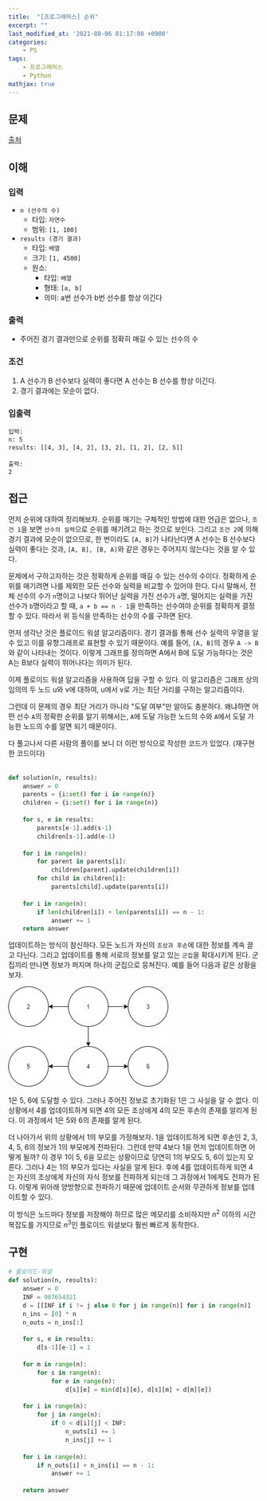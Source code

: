```yaml
---
title:  "[프로그래머스] 순위"
excerpt: ""
last_modified_at: '2021-08-06 01:17:00 +0900'
categories:
    - PS
tags:
    - 프로그래머스
    - Python
mathjax: true
---
```


## 문제

[출처](https://programmers.co.kr/learn/courses/30/lessons/49191)

## 이해

### 입력 

* ```n (선수의 수)```
    * 타입: ```자연수```
    * 범위: ```[1, 100]```
* ```results (경기 결과)```
    * 타입: ```배열```
    * 크기: ```[1, 4500]```
    * 원소: 
        * 타입: ```배열```
        * 형태: ```[a, b]```
        * 의미: a번 선수가 b번 선수를 항상 이긴다

### 출력 

* 주어진 경기 결과만으로 순위를 정확히 매길 수 있는 선수의 수

### 조건

1. A 선수가 B 선수보다 실력이 좋다면 A 선수는 B 선수를 항상 이긴다.
2. 경기 결과에는 모순이 없다.

### 입출력

```
입력:
n: 5
results: [[4, 3], [4, 2], [3, 2], [1, 2], [2, 5]]

출력:
2
```

## 접근
먼저 순위에 대하여 정리해보자. 순위를 매기는 구체적인 방법에 대한 언급은 없으나, ```조건 1```을 보면 ```선수의 실력```으로 순위를 매기려고 하는 것으로 보인다. 그리고 ```조건 2```에 의해 경기 결과에 모순이 없으므로, 한 번이라도 ```[A, B]```가 나타난다면 A 선수는 B 선수보다 실력이 좋다는 것과, ```[A, B], [B, A]```와 같은 경우는 주어지지 않는다는 것을 알 수 있다.

문제에서 구하고자하는 것은 정확하게 순위를 매길 수 있는 선수의 수이다. 정확하게 순위를 매기려면 나를 제외한 모든 선수와 실력을 비교할 수 있어야 한다. 다시 말해서, 전체 선수의 수가 ```n```명이고 나보다 뛰어난 실력을 가진 선수가 ```a```명, 떨어지는 실력을 가진 선수가 ```b```명이라고 할 때, ```a + b == n - 1```을 만족하는 선수여야 순위를 정확하게 결정할 수 있다. 따라서 위 등식을 만족하는 선수의 수를 구하면 된다.

먼저 생각난 것은 플로이드 워셜 알고리즘이다. 경기 결과를 통해 선수 실력의 우열을 알 수 있고 이를 유향그래프로 표현할 수 있기 때문이다. 예를 들어, ```[A, B]```의 경우 ```A -> B``` 와 같이 나타내는 것이다. 이렇게 그래프를 정의하면 A에서 B에 도달 가능하다는 것은 A는 B보다 실력이 뛰어나다는 의미가 된다.

이제 플로이드 워셜 알고리즘을 사용하여 답을 구할 수 있다. 이 알고리즘은 그래프 상의 임의의 두 노드 u와 v에 대하여, u에서 v로 가는 최단 거리를 구하는 알고리즘이다. 

그런데 이 문제의 경우 최단 거리가 아니라 "도달 여부"만 알아도 충분하다. 왜냐하면 어떤 선수 ```A```의 정확한 순위를 알기 위해서는, ```A```에 도달 가능한 노드의 수와 ```A```에서 도달 가능한 노드의 수를 알면 되기 때문이다. 

다 풀고나서 다른 사람의 풀이를 보니 더 이런 방식으로 작성한 코드가 있었다. (재구현한 코드이다)

```python

def solution(n, results):
    answer = 0
    parents = {i:set() for i in range(n)}
    children = {i:set() for i in range(n)}
    
    for s, e in results:
        parents[e-1].add(s-1)
        children[s-1].add(e-1)
    
    for i in range(n):
        for parent in parents[i]:
            children[parent].update(children[i])
        for child in children[i]:
            parents[child].update(parents[i])
    
    for i in range(n):
        if len(children[i]) + len(parents[i]) == n - 1:
            answer += 1
    return answer
```

업데이트하는 방식이 참신하다. 모든 노드가 자신의 ```조상과 후손```에 대한 정보를 계속 끌고 다닌다. 그리고 업데이트를 통해 서로의 정보를 알고 있는 ```군집```을 확대시키게 된다. 군집끼리 만나면 정보가 퍼지며 하나의 군집으로 뭉쳐진다. 예를 들어 다음과 같은 상황을 보자.

![이미지](/assets/images/2021/2021-08-06-1.png)

1은 5, 6에 도달할 수 있다. 그러나 주어진 정보로 초기화된 1은 그 사실을 알 수 없다. 이 상황에서 4를 업데이트하게 되면 4의 모든 조상에게 4의 모든 후손의 존재를 알리게 된다. 이 과정에서 1은 5와 6의 존재를 알게 된다. 

더 나아가서 위의 상황에서 1의 부모를 가정해보자. 1을 업데이트하게 되면 후손인 2, 3, 4, 5, 6의 정보가 1의 부모에게 전파된다. 그런데 만약 4보다 1을 먼저 업데이트하면 어떻게 될까? 이 경우 1이 5, 6을 모르는 상황이므로 당연히 1의 부모도 5, 6이 있는지 모른다. 그러나 4는 1의 부모가 있다는 사실을 알게 된다. 후에 4를 업데이트하게 되면 4는 자신의 조상에게 자신의 자식 정보를 전파하게 되는데 그 과정에서 1에게도 전파가 된다. 이렇게 위아래 양방향으로 전파하기 때문에 업데이트 순서와 무관하게 정보를 업데이트할 수 있다.

이 방식은 노드마다 정보를 저장해야 하므로 많은 메모리를 소비하지만 $n^2$ 이하의 시간 복잡도를 가지므로 $n^3$인 플로이드 워셜보다 훨씬 빠르게 동작한다.

## 구현

```python
# 플로이드-워셜
def solution(n, results):
    answer = 0
    INF = 987654321
    d = [[INF if i != j else 0 for j in range(n)] for i in range(n)]
    n_ins = [0] * n
    n_outs = n_ins[:]
    
    for s, e in results:
        d[s-1][e-1] = 1
        
    for m in range(n):
        for s in range(n):
            for e in range(n):
                d[s][e] = min(d[s][e], d[s][m] + d[m][e])
    
    for i in range(n):
        for j in range(n):
            if 0 < d[i][j] < INF:
                n_outs[i] += 1
                n_ins[j] += 1
    
    for i in range(n):
        if n_outs[i] + n_ins[i] == n - 1:
            answer += 1
            
    return answer
```